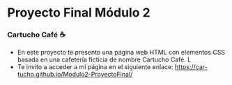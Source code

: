 # Proyecto Final Módulo 2
### Cartucho Café ☕
- En este proyecto te presento una página web HTML con elementos CSS basada en una cafetería ficticia de nombre Cartucho Café. L
- Te invito a acceder a mi página en el siguiente enlace: https://car-tucho.github.io/Modulo2-ProyectoFinal/